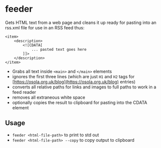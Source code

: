 # feeder

Gets HTML text from a web page and cleans it up ready for pasting into an rss.xml file for use in an RSS feed thus:

```
<item>
    <description>
        <![CDATA[
            ... pasted text goes here
        ]]>
    </description>
</item>
```

* Grabs all text inside `<main>` and `</main>` elements
* ignores the first three lines (which are just `H1` and `H2` tags for [https://osola.org.uk/blog](https://osola.org.uk/blog) entries)
* converts all relative paths for links and images to full paths to work in a feed reader
* removes all extraneous white space
* optionally copies the result to clipboard for pasting into the CDATA element

## Usage

* `feeder <html-file-path>` to print to std out
* `feeder <html-file-path> --copy` to copy output to clipboard
